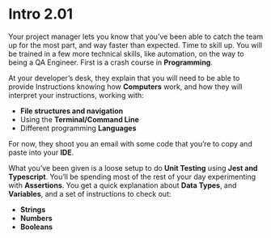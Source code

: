 # Intro 2.01

Your project manager lets you know that you’ve been able to catch the team up
for the most part, and way faster than expected. Time to skill up. You will be
trained in a few more technical skills, like automation, on the way to being a
QA Engineer. First is a crash course in **Programming**.

At your developer’s desk, they explain that you will need to be able to provide
Instructions knowing how **Computers** work, and how they will interpret your
instructions, working with:

- **File structures and navigation**
- Using the **Terminal/Command Line**
- Different programming **Languages**

For now, they shoot you an email with some code that you’re to copy and paste
into your **IDE**.

What you’ve been given is a loose setup to do **Unit Testing** using **Jest and
Typescript**. You’ll be spending most of the rest of your day experimenting with
**Assertions**. You get a quick explanation about **Data Types**, and
**Variables**, and a set of instructions to check out:

- **Strings**
- **Numbers**
- **Booleans**
